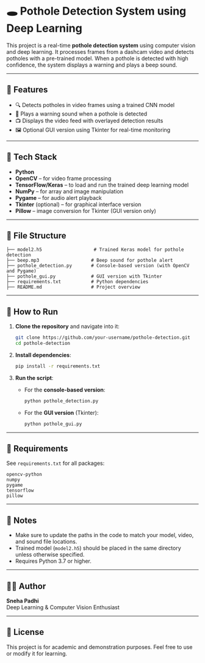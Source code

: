 # 🕳️ Pothole Detection System using Deep Learning

This project is a real-time **pothole detection system** using computer vision and deep learning. It processes frames from a dashcam video and detects potholes with a pre-trained model. When a pothole is detected with high confidence, the system displays a warning and plays a beep sound.

---

## 🎯 Features

- 🔍 Detects potholes in video frames using a trained CNN model
- 🎵 Plays a warning sound when a pothole is detected
- 📺 Displays the video feed with overlayed detection results
- 🖼️ Optional GUI version using Tkinter for real-time monitoring

---

## 🧠 Tech Stack

- **Python**
- **OpenCV** – for video frame processing
- **TensorFlow/Keras** – to load and run the trained deep learning model
- **NumPy** – for array and image manipulation
- **Pygame** – for audio alert playback
- **Tkinter** (optional) – for graphical interface version
- **Pillow** – image conversion for Tkinter (GUI version only)

---

## 📁 File Structure

```
├── model2.h5                   # Trained Keras model for pothole detection
├── beep.mp3                   # Beep sound for pothole alert
├── pothole_detection.py       # Console-based version (with OpenCV and Pygame)
├── pothole_gui.py             # GUI version with Tkinter
├── requirements.txt           # Python dependencies
├── README.md                  # Project overview
```

---

## 🚀 How to Run

1. **Clone the repository** and navigate into it:
   ```bash
   git clone https://github.com/your-username/pothole-detection.git
   cd pothole-detection
   ```

2. **Install dependencies**:
   ```bash
   pip install -r requirements.txt
   ```

3. **Run the script**:

   - For the **console-based version**:
     ```bash
     python pothole_detection.py
     ```

   - For the **GUI version** (Tkinter):
     ```bash
     python pothole_gui.py
     ```

---

## 📝 Requirements

See `requirements.txt` for all packages:
```
opencv-python
numpy
pygame
tensorflow
pillow
```

---

## 📌 Notes

- Make sure to update the paths in the code to match your model, video, and sound file locations.
- Trained model (`model2.h5`) should be placed in the same directory unless otherwise specified.
- Requires Python 3.7 or higher.

---

## 👩‍💻 Author

**Sneha Padhi**  
Deep Learning & Computer Vision Enthusiast

---

## 📜 License

This project is for academic and demonstration purposes. Feel free to use or modify it for learning.
